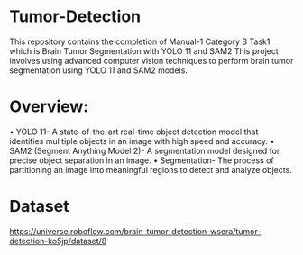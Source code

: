 # Tumor-Detection
This repository contains the completion of Manual-1 Category B Task1 which is Brain Tumor Segmentation with YOLO 11 and SAM2
This project involves using advanced computer vision techniques to perform brain tumor segmentation using YOLO 11 and SAM2 models.
# Overview:
 • YOLO 11- A state-of-the-art real-time object detection model that identifies mul
tiple objects in an image with high speed and accuracy.
 • SAM2 (Segment Anything Model 2)- A segmentation model designed for precise
 object separation in an image.
 • Segmentation- The process of partitioning an image into meaningful regions to
 detect and analyze objects.

# Dataset
https://universe.roboflow.com/brain-tumor-detection-wsera/tumor-detection-ko5jp/dataset/8
